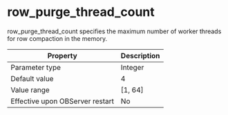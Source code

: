 row_purge_thread_count 
===========================================

row_purge_thread_count specifies the maximum number of worker threads for row compaction in the memory. 


|          **Property**           | **Description** |
|---------------------------------|-----------------|
| Parameter type                  | Integer         |
| Default value                   | 4               |
| Value range                     | \[1, 64\]       |
| Effective upon OBServer restart | No              |



